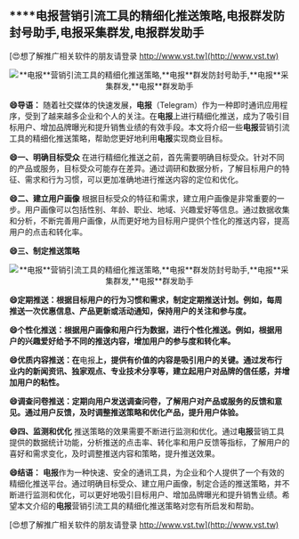 ## ****电报**营销引流工具的精细化推送策略,**电报**群发防封号助手,**电报**采集群发,**电报**群发助手**

[😍想了解推广相关软件的朋友请登录 http://www.vst.tw](http://www.vst.tw)

 <center><img src="https://vst.tw/MP4/tuiguang/png/1.png" alt="**电报**营销引流工具的精细化推送策略,**电报**群发防封号助手,**电报**采集群发,**电报**群发助手"></center>

**😄导语：**
随着社交媒体的快速发展，**电报**（Telegram）作为一种即时通讯应用程序，受到了越来越多企业和个人的关注。在**电报**上进行精细化推送，成为了吸引目标用户、增加品牌曝光和提升销售业绩的有效手段。本文将介绍一些**电报**营销引流工具的精细化推送策略，帮助您更好地利用**电报**实现商业目标。

**😄一、明确目标受众**
在进行精细化推送之前，首先需要明确目标受众。针对不同的产品或服务，目标受众可能存在差异。通过调研和数据分析，了解目标用户的特征、需求和行为习惯，可以更加准确地进行推送内容的定位和优化。

**😄二、建立用户画像**
根据目标受众的特征和需求，建立用户画像是非常重要的一步。用户画像可以包括性别、年龄、职业、地域、兴趣爱好等信息。通过数据收集和分析，不断完善用户画像，从而更好地为目标用户提供个性化的推送内容，提高用户的点击和转化率。

**😄三、制定推送策略**

 <center><img src="https://vst.tw/MP4/tuiguang/png/5.png" alt="**电报**营销引流工具的精细化推送策略,**电报**群发防封号助手,**电报**采集群发,**电报**群发助手"></center>

**😄定期推送：根据目标用户的行为习惯和需求，制定定期推送计划。例如，每周推送一次优惠信息、产品更新或活动通知，保持用户的关注和参与度。**

**😄个性化推送：根据用户画像和用户行为数据，进行个性化推送。例如，根据用户的兴趣爱好给予不同的推送内容，增加用户的参与度和转化率。**

**😄优质内容推送：在**电报**上，提供有价值的内容是吸引用户的关键。通过发布行业内的新闻资讯、独家观点、专业技术分享等，建立起用户对品牌的信任感，并增加用户的粘性。**

**😄调查问卷推送：定期向用户发送调查问卷，了解用户对产品或服务的反馈和意见。通过用户反馈，及时调整推送策略和优化产品，提升用户体验。**

**😄四、监测和优化**
推送策略的效果需要不断进行监测和优化。通过**电报**营销工具提供的数据统计功能，分析推送的点击率、转化率和用户反馈等指标，了解用户的喜好和需求变化，及时调整推送内容和策略，提升推送效果。

**😄结语：**
**电报**作为一种快速、安全的通讯工具，为企业和个人提供了一个有效的精细化推送平台。通过明确目标受众、建立用户画像，制定合适的推送策略，并不断进行监测和优化，可以更好地吸引目标用户、增加品牌曝光和提升销售业绩。希望本文介绍的**电报**营销引流工具的精细化推送策略对您有所启发和帮助。

[😍想了解推广相关软件的朋友请登录 http://www.vst.tw](http://www.vst.tw)



